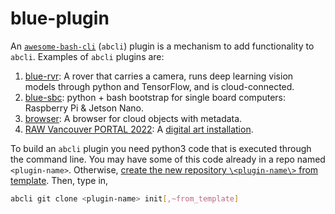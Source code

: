 # blue-plugin

An [`awesome-bash-cli`](https://github.com/kamangir/awesome-bash-cli) (`abcli`) plugin is a mechanism to add functionality to `abcli`. Examples of `abcli` plugins are:

1. [blue-rvr](https://github.com/kamangir/blue-rvr): A rover that carries a camera, runs deep learning vision models through python and TensorFlow, and is cloud-connected.
1. [blue-sbc](https://github.com/kamangir/blue-sbc): python + bash bootstrap for single board computers: Raspberry Pi & Jetson Nano.
1. [browser](https://github.com/kamangir/browser): A browser for cloud objects with metadata.
1. [RAW Vancouver PORTAL 2022](https://github.com/kamangir/RAW-Vancouver-PORTAL-2022): A [digital art installation](https://rawartists.com/vancouver).

To build an `abcli` plugin you need python3 code that is executed through the command line. You may have some of this code already in a repo named `<plugin-name>`. Otherwise, [create the new repository `\<plugin-name\>` from template](https://github.com/kamangir/blue-plugin/generate). Then, type in,

```bash
abcli git clone <plugin-name> init[,~from_template]
```

